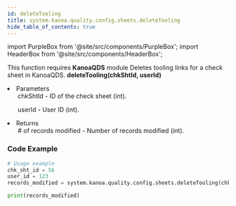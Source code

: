 ```yaml
---
id: deleteTooling
title: system.kanoa.quality.config.sheets.deleteTooling
hide_table_of_contents: true
---
```


import PurpleBox from '@site/src/components/PurpleBox';
import HeaderBox from '@site/src/components/HeaderBox';

<PurpleBox>This function requires <b>KanoaQDS</b> module</PurpleBox>
<HeaderBox header="Description">Deletes tooling links for a check sheet in KanoaQDS.</HeaderBox>
<HeaderBox header="Syntax">
    <b>deleteTooling(chkShtId, userId)</b>
    <li> Parameters <br />
        <ul>chkShtId - ID of the check sheet (int).</ul>
        <ul>userId - User ID (int).</ul>
    </li>
    <li> Returns <br />
        <ul># of records modified - Number of records modified (int).</ul>
    </li>
</HeaderBox>

### Code Example
```python
# Usage example
chk_sht_id = 56
user_id = 123
records_modified = system.kanoa.quality.config.sheets.deleteTooling(chkShtId=chk_sht_id, userId=user_id)

print(records_modified)

